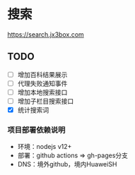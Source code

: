 # 搜索
https://search.jx3box.com

## TODO
- [ ] 增加百科结果展示
- [ ] 代理失败通知事件
- [ ] 增加本地搜索接口
- [ ] 增加子栏目搜索接口
- [x] 统计搜索词

### 项目部署依赖说明
+ 环境：nodejs v12+
+ 部署：github actions => gh-pages分支
+ DNS：境外github，境内HuaweiSH